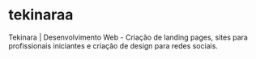 # tekinaraa
Tekinara | Desenvolvimento Web - Criação de landing pages, sites para profissionais iniciantes e criação de design para redes sociais.
